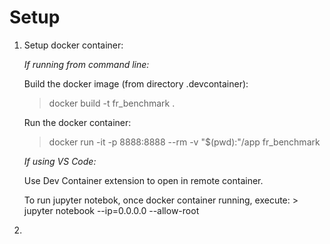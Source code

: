 # Setup 

1. Setup docker container:

    *If running from command line:* 
    
    Build the docker image (from directory .devcontainer):  
    > docker build -t fr_benchmark .

    Run the docker container:
    > docker run -it -p 8888:8888 --rm -v "$(pwd):"/app fr_benchmark

    *If using VS Code:*
    
    Use Dev Container extension to open in remote container.

    To run jupyter notebok, once docker container running, execute:
        > jupyter notebook --ip=0.0.0.0 --allow-root


2. 